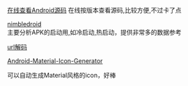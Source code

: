 
[在线查看Android源码](http://androidxref.com/)
在线按版本查看源码,比较方便,不过卡了点    

[nimbledroid](https://nimbledroid.com)  
主要分析APK的启动用,如冷启动,热启动，提供非常多的数据参考  

[url解码](http://www.convertstring.com/zh_CN/EncodeDecode/UrlDecode)  


[Android-Material-Icon-Generator](http://bitdroid.de/Android-Material-Icon-Generator/)  

可以自动生成Material风格的icon，好棒